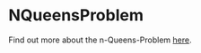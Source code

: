 # NQueensProblem
Find out more about the n-Queens-Problem [here](https://en.wikipedia.org/wiki/Eight_queens_puzzle).
